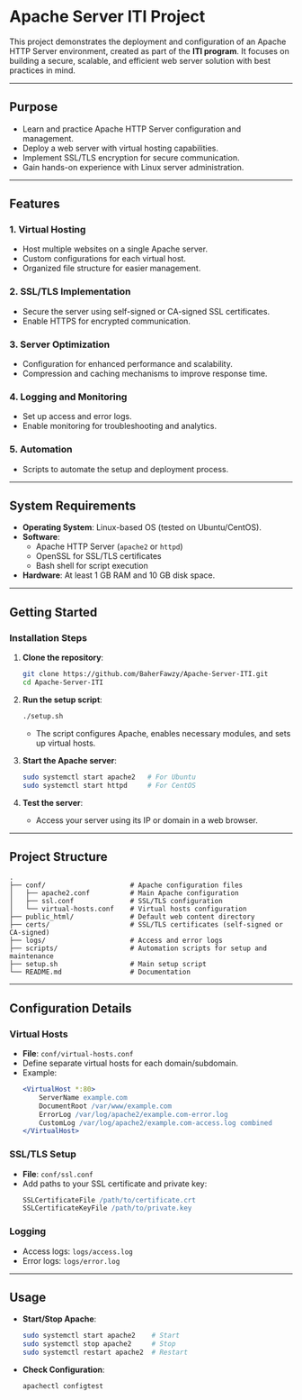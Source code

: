 # Apache Server ITI Project

This project demonstrates the deployment and configuration of an Apache HTTP Server environment, created as part of the **ITI program**. It focuses on building a secure, scalable, and efficient web server solution with best practices in mind.

---

## **Purpose**

- Learn and practice Apache HTTP Server configuration and management.
- Deploy a web server with virtual hosting capabilities.
- Implement SSL/TLS encryption for secure communication.
- Gain hands-on experience with Linux server administration.

---

## **Features**

### 1. **Virtual Hosting**
- Host multiple websites on a single Apache server.
- Custom configurations for each virtual host.
- Organized file structure for easier management.

### 2. **SSL/TLS Implementation**
- Secure the server using self-signed or CA-signed SSL certificates.
- Enable HTTPS for encrypted communication.

### 3. **Server Optimization**
- Configuration for enhanced performance and scalability.
- Compression and caching mechanisms to improve response time.

### 4. **Logging and Monitoring**
- Set up access and error logs.
- Enable monitoring for troubleshooting and analytics.

### 5. **Automation**
- Scripts to automate the setup and deployment process.

---

## **System Requirements**

- **Operating System**: Linux-based OS (tested on Ubuntu/CentOS).
- **Software**:
  - Apache HTTP Server (`apache2` or `httpd`)
  - OpenSSL for SSL/TLS certificates
  - Bash shell for script execution
- **Hardware**: At least 1 GB RAM and 10 GB disk space.

---

## **Getting Started**

### Installation Steps

1. **Clone the repository**:
   ```bash
   git clone https://github.com/BaherFawzy/Apache-Server-ITI.git
   cd Apache-Server-ITI
   ```

2. **Run the setup script**:
   ```bash
   ./setup.sh
   ```
   - The script configures Apache, enables necessary modules, and sets up virtual hosts.

3. **Start the Apache server**:
   ```bash
   sudo systemctl start apache2   # For Ubuntu
   sudo systemctl start httpd     # For CentOS
   ```

4. **Test the server**:
   - Access your server using its IP or domain in a web browser.

---

## **Project Structure**

```plaintext
.
├── conf/                     # Apache configuration files
│   ├── apache2.conf          # Main Apache configuration
│   ├── ssl.conf              # SSL/TLS configuration
│   └── virtual-hosts.conf    # Virtual hosts configuration
├── public_html/              # Default web content directory
├── certs/                    # SSL/TLS certificates (self-signed or CA-signed)
├── logs/                     # Access and error logs
├── scripts/                  # Automation scripts for setup and maintenance
├── setup.sh                  # Main setup script
└── README.md                 # Documentation
```

---

## **Configuration Details**

### Virtual Hosts
- **File**: `conf/virtual-hosts.conf`
- Define separate virtual hosts for each domain/subdomain.
- Example:
  ```apache
  <VirtualHost *:80>
      ServerName example.com
      DocumentRoot /var/www/example.com
      ErrorLog /var/log/apache2/example.com-error.log
      CustomLog /var/log/apache2/example.com-access.log combined
  </VirtualHost>
  ```

### SSL/TLS Setup
- **File**: `conf/ssl.conf`
- Add paths to your SSL certificate and private key:
  ```apache
  SSLCertificateFile /path/to/certificate.crt
  SSLCertificateKeyFile /path/to/private.key
  ```

### Logging
- Access logs: `logs/access.log`
- Error logs: `logs/error.log`

---

## **Usage**

- **Start/Stop Apache**:
  ```bash
  sudo systemctl start apache2    # Start
  sudo systemctl stop apache2     # Stop
  sudo systemctl restart apache2  # Restart
  ```

- **Check Configuration**:
  ```bash
  apachectl configtest
  ```
